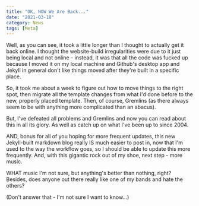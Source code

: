 ```yaml
---
title: "OK, NOW We Are Back..."
date: "2021-03-18"
category: News
tags: [Meta]
---
```


Well, as you can see, it took a little longer than I thought to actually get it back online. I thought the website-build irregularities were due to it just being local and not online - instead, it was that all the code was fucked up because I moved it on my local machine and Github's desktop app and Jekyll in general don't like things moved after they're built in a specific place.

So, it took me about a week to figure out how to move things to the right spot, then migrate all the template changes from what I'd done before to the new, properly placed template. Then, of course, Gremlins (as there always seem to be with anything more complicated than an abacus).

But, I've defeated all problems and Gremlins and now you can read about this in all its glory. As well as catch up on what I've been up to since 2004.

AND, bonus for all of you hoping for more frequent updates, this new Jekyll-built markdown blog really IS much easier to post in, now that I'm used to the way the workflow goes, so I should be able to update this more frequently. And, with this gigantic rock out of my shoe, next step - more music.

WHAT music I'm not sure, but anything's better than nothing, right? Besides, does anyone out there really like one of my bands and hate the others?

(Don't answer that - I'm not sure I want to know...)
